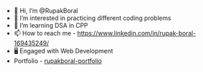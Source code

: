 - 👋 Hi, I’m @RupakBoral
- 👀 I’m interested in practicing different coding problems
- 🌱 I’m learning DSA in CPP
- 📫 How to reach me - https://www.linkedin.com/in/rupak-boral-169435249/
- 🖥️ Engaged with Web Development
- Portfolio - [rupakboral-portfolio](https://rupakboral-portfolio.web.app/)

<!---
RupakBoral/RupakBoral is a ✨ special ✨ repository because its `README.md` (this file) appears on your GitHub profile.
You can click the Preview link to take a look at your changes.
--->
